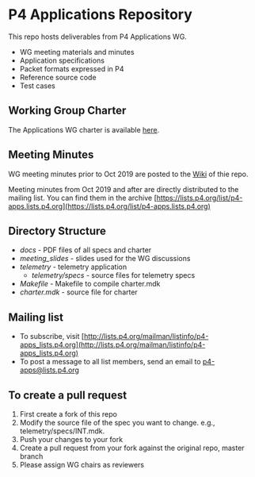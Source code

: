 P4 Applications Repository 
============================

This repo hosts deliverables from P4 Applications WG.
- WG meeting materials and minutes 
- Application specifications
- Packet formats expressed in P4
- Reference source code
- Test cases

Working Group Charter
----------------------
The Applications WG charter is available [here](https://github.com/p4lang/p4-applications/blob/master/docs/charter.pdf).

Meeting Minutes
---------------------
WG meeting minutes prior to Oct 2019 are posted to the [Wiki](https://github.com/p4lang/p4-applications/wiki) of thie repo.

Meeting minutes from Oct 2019 and after are directly distributed to the mailing list. You can find them in the archive
[https://lists.p4.org/list/p4-apps.lists.p4.org](https://lists.p4.org/list/p4-apps.lists.p4.org)

Directory Structure
------------------
* _docs_ - PDF files of all specs and charter
* _meeting_slides_ - slides used for the WG discussions  
* _telemetry_ - telemetry application
  - _telemetry/specs_ - source files for telemetry specs
* _Makefile_ - Makefile to compile charter.mdk
* _charter.mdk_ - source file for charter

Mailing list
-------------------
- To subscribe, visit
  [http://lists.p4.org/mailman/listinfo/p4-apps_lists.p4.org](http://lists.p4.org/mailman/listinfo/p4-apps_lists.p4.org)
- To post a message to all list members, send an email to <p4-apps@lists.p4.org>

To create a pull request
------------------------
1. First create a fork of this repo
1. Modify the source file of the spec you want to change. e.g., telemetry/specs/INT.mdk.
1. Push your changes to your fork
1. Create a pull request from your fork against the original repo, master branch
1. Please assign WG chairs as reviewers
